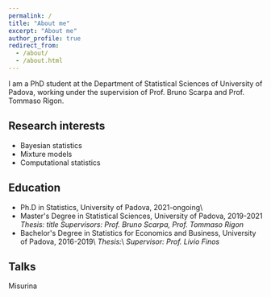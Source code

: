```yaml
---
permalink: /
title: "About me"
excerpt: "About me"
author_profile: true
redirect_from: 
  - /about/
  - /about.html
---
```


I am a PhD student at the Department of Statistical Sciences of University of Padova, working under the supervision of Prof. Bruno Scarpa and Prof. Tommaso Rigon.

Research interests
----
* Bayesian statistics
* Mixture models
* Computational statistics

Education
----
* Ph.D in Statistics, University of Padova, 2021-ongoing\\
* Master's Degree in Statistical Sciences, University of Padova, 2019-2021
  *Thesis: title*
  *Supervisors: Prof. Bruno Scarpa, Prof. Tommaso Rigon*
* Bachelor's Degree in Statistics for Economics and Business, University of Padova, 2016-2019\\
  *Thesis:*\\
  *Supervisor: Prof. Livio Finos*

Talks
----
Misurina

